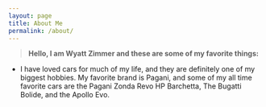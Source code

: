 ```yaml
---
layout: page
title: About Me
permalink: /about/
---
```


> **Hello, I am Wyatt Zimmer and these are some of my favorite things:**

- I have loved cars for much of my life, and they are definitely one of my biggest hobbies. My favorite brand is Pagani, and some of my all time favorite cars are the Pagani Zonda Revo HP Barchetta, The Bugatti Bolide, and the Apollo Evo. 
